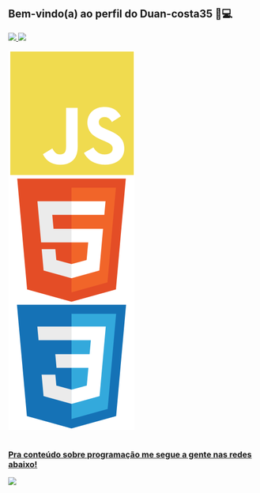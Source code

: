 ## Bem-vindo(a) ao perfil do Duan-costa35 🚀💻

 <div>
   <a href="https://github.com/Duan-Costa35">
   <img height="180em" src="https://github-readme-stats.vercel.app/api?username=Duan-Costa35&show_icons=true&theme=dark&include_all_commits=true&count_private=true"/>
   <img height="180em" src="https://github-readme-stats.vercel.app/api/top-langs/?username=Duan-Costa35&layout=compact&langs_count=6&theme=dark"/>
</div>
    
<div style="display: inline_block"><br>
  <img align="center" alt="JS" altura="30" largura="40" src="https://raw.githubusercontent.com/devicons/devicon/master/icons/javascript/javascript-plain.svg">
  <img align="center" alt="HTML" altura="30" largura="40" src="https://raw.githubusercontent.com/devicons/devicon/master/icons/html5/html5-original.svg">
  <img align="center" alt="CSS" altura="30" largura="40" src="https://raw.githubusercontent.com/devicons/devicon/master/icons/css3/css3-original.svg">
</div>
 
<br>
 
### Pra conteúdo sobre programação me segue a gente nas redes abaixo!
 
<div>
  <a href="https://instagram.com/duancostaoficial" target="_blank"><img src="https://img.shields.io/badge/-Instagram-%23E4405F?style=for-the-badge&logo=instagram&logoColor=white" target="_blank"></a>
</div>
